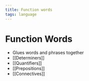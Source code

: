 ```yaml
---
title: Function words
tags: language
---
```


# Function Words
- Glues words and phrases together
- [[Determiners]]
- [[Quantifiers]]
- [[Prepositions]]
- [[Connectives]]


































